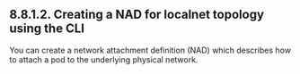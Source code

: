 ## 8.8.1.2. Creating a NAD for localnet topology using the CLI

You can create a network attachment definition (NAD) which describes how to attach a pod to the underlying physical network.

